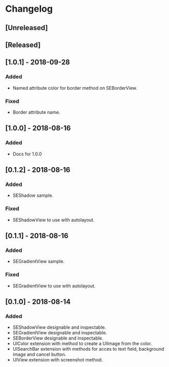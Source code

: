 # Changelog

## [Unreleased]

## [Released]

## [1.0.1] - 2018-09-28

### Added
- Named attribute color for border method on SEBorderView.

### Fixed
- Border attribute name.

## [1.0.0] - 2018-08-16

### Added
- Docs for 1.0.0

## [0.1.2] - 2018-08-16

### Added
- SEShadow sample.

### Fixed
- SEShadowView to use with autolayout.

## [0.1.1] - 2018-08-16

### Added
- SEGradientView sample.

### Fixed
- SEGradientView to use with autolayout.

## [0.1.0] - 2018-08-14

### Added
- SEShadowView designable and inspectable.
- SEGradientView designable and inspectable.
- SEBorderView designable and inspectable.
- UIColor extension with method to create a UIImage from the color.
- UISearchBar extension with methods for acces to text field, background image and cancel button.
- UIView extension with screenshot method.
